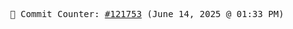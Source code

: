 <p align="center">
    <samp>
        📮 Commit Counter: <a href="https://github.com/Javascript-void0/Javascript-void0/commits/main">#121753</a> (June 14, 2025 @ 01:33 PM)
    </samp>
</p>